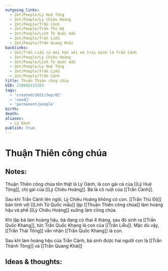 ```yaml
---
outgoing_links:
  - Zet/People/Lý Huệ Tông
  - Zet/People/Lý Chiêu Hoàng
  - Zet/People/Trần Cảnh
  - Zet/People/Trần Thủ Độ
  - Zet/People/Linh Từ Quốc mẫu
  - Zet/People/Trần Liễu
  - Zet/People/Trần Quang Khải
backlinks:
  - Zet/Trần Liễu có mối hận với em trai mình là Trần Cảnh
  - Zet/People/Lý Chiêu Hoàng
  - Zet/People/Linh Từ Quốc mẫu
  - Zet/People/Lý Huệ Tông
  - Zet/People/Trần Liễu
  - Zet/People/Trần Cảnh
title: Thuận Thiên công chúa
UID: 210902131203
tags:
  - 'created/2021/Sep/02'
  - 'seed🥜'
  - 'permanent/people'
birth: 
death: 
aliases:
  - Lý Oánh
publish: True
---
```

# Thuận Thiên công chúa

## Notes:
Thuận Thiên công chúa tên thật là Lý Oánh, là con gái cả của [[Lý Huệ Tông]], chị gái của [[Lý Chiêu Hoàng]]. Bà là cô ruột của [[Trần Cảnh]]. 

Sau khi Trần Cảnh lên ngôi, Lý Chiêu Hoàng không có con. [[Trần Thủ Độ]] bàn tính với [[Linh Từ Quốc mẫu]] lập [[Thuận Thiên công chúa]] làm hoàng hậu và phế [[Lý Chiêu Hoàng]] xuống làm công chúa.

Khi lập bà làm hoàng hậu, bà đang có thai 4 tháng, sau đó sinh ra [[Trần Quốc Khang]], tức Trần Quốc Khang là con của [[Trần Liễu]]. Mặc dù vậy, [[Trần Thái Tông]] vẫn nhận [[Trần Quốc Khang]] là con.

Sau khi làm hoàng hậu của Trần Cảnh, bà sinh được hai người con là [[Trần Thánh Tông]] và [[Trần Quang Khải]]

## Ideas & thoughts:
